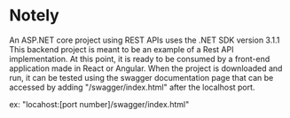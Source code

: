 # Notely
An ASP.NET core project using REST APIs
uses the .NET SDK version 3.1.1
This backend project is meant to be an example of a Rest API implementation. At this point, it is ready to be consumed by a front-end
application made in React or Angular. When the project is downloaded and run, it can be tested using the swagger documentation page 
that can be accessed by adding "/swagger/index.html" after the localhost port.

ex: "locahost:[port number]/swagger/index.html"
